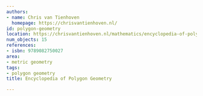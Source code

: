 ```yaml
---
authors:
- name: Chris van Tienhoven
  homepage: https://chrisvantienhoven.nl/
id: polygon-geometry
location: https://chrisvantienhoven.nl/mathematics/encyclopedia-of-poly-geometry
num_objects: 15
references:
- isbn: 9789082750027
area:
- metric geometry
tags:
- polygon geometry
title: Encyclopedia of Polygon Geometry

---
```


